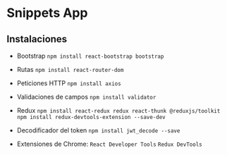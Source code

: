 # Snippets App

## Instalaciones

- Bootstrap
`npm install react-bootstrap bootstrap` 

- Rutas
`npm install react-router-dom` 

- Peticiones HTTP
`npm install axios` 

- Validaciones de campos
`npm install validator`

- Redux
`npm install react-redux redux react-thunk @reduxjs/toolkit`
`npm install redux-devtools-extension --save-dev`

- Decodificador del token
`npm install jwt_decode --save`

- Extensiones de Chrome: 
`React Developer Tools`
`Redux DevTools`
